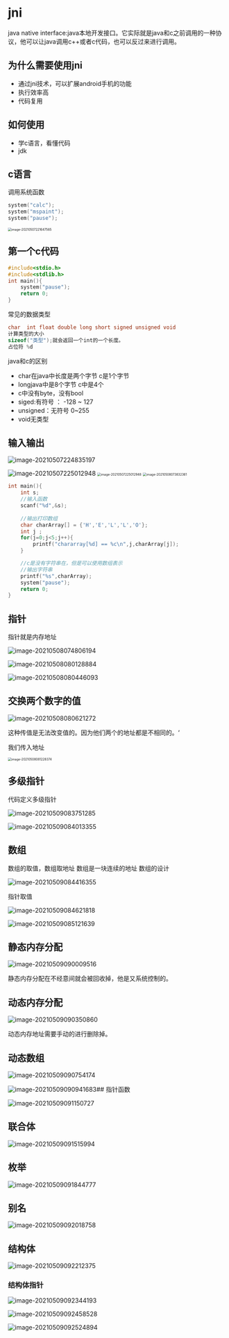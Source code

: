 # jni

java native interface:java本地开发接口。它实际就是java和c之前调用的一种协议，他可以让java调用c++或者c代码，也可以反过来进行调用。

## 为什么需要使用jni

- 通过jni技术，可以扩展android手机的功能
- 执行效率高
- 代码复用

## 如何使用

- 学c语言，看懂代码
- jdk

## c语言

调用系统函数

```c
system("calc");
system("mspaint");
system("pause");
```

<img src="images/image-20210507221647565.png" alt="image-20210507221647565" style="zoom:50%;" />

## 第一个c代码

```c
#include<stdio.h>
#include<stdlib.h>
int main(){
	system("pause");
	return 0;
} 
```

常见的数据类型

```c
char  int float double long short signed unsigned void 
计算类型的大小
sizeof("类型");就会返回一个int的一个长度。
占位符 %d
```

java和c的区别

- char在java中长度是两个字节  c是1个字节
- longjava中是8个字节  c中是4个
- c中没有byte，没有bool
- siged:有符号 ： -128 ~ 127
- unsigned：无符号 0~255
- void无类型

 ## 输入输出

![image-20210507224835197](images/image-20210507224835197.png)



<img src="images/image-20210507225012948.png" alt="image-20210507225012948" />

<img src="images/image-20210507225012948.png" alt="image-20210507225012948" style="zoom:50%;" />

<img src="images/image-20210508073832361.png" alt="image-20210508073832361" style="zoom:50%;" />



```c
int main(){
	int s;
	//输入函数 
	scanf("%d",&s);
	
	//输出打印数组
	char charArray[] = {'H','E','L','L','O'};
	int j ; 
	for(j=0;j<5;j++){
		printf("chararray[%d] == %c\n",j,charArray[j]);
	}

	//c是没有字符串在，但是可以使用数组表示 
	//输出字符串
	printf("%s",charArray); 
	system("pause");
	return 0;
} 
```



## 指针

指针就是内存地址

![image-20210508074806194](images/image-20210508074806194.png)

![image-20210508080128884](images/image-20210508080128884.png)

![image-20210508080446093](images/image-20210508080446093.png)

## 交换两个数字的值

![image-20210508080621272](images/image-20210508080621272.png)

这种传值是无法改变值的。因为他们两个的地址都是不相同的。‘

我们传入地址

<img src="images/image-20210508081228374.png" alt="image-20210508081228374" style="zoom:50%;" />

## 多级指针

代码定义多级指针

![image-20210509083751285](images/image-20210509083751285.png)

![image-20210509084013355](images/image-20210509084013355.png) 

## 数组

数组的取值，数组取地址  数组是一块连续的地址  数组的设计

![image-20210509084416355](images/image-20210509084416355.png)

指针取值

![image-20210509084621818](images/image-20210509084621818.png)

![image-20210509085121639](images/image-20210509085121639.png) 

## 静态内存分配

![image-20210509090009516](images/image-20210509090009516.png)

静态内存分配在不经意间就会被回收掉，他是又系统控制的。

## 动态内存分配

![image-20210509090350860](images/image-20210509090350860.png)

动态内存地址需要手动的进行删除掉。

## 动态数组

![image-20210509090754174](images/image-20210509090754174.png)

![image-20210509090941683](images/image-20210509090941683.png)## 指针函数

![image-20210509091150727](images/image-20210509091150727.png)

## 联合体

![image-20210509091515994](images/image-20210509091515994.png)

## 枚举

![image-20210509091844777](images/image-20210509091844777.png)

## 别名

![image-20210509092018758](images/image-20210509092018758.png) 

## 结构体

![image-20210509092212375](images/image-20210509092212375.png)

### 结构体指针

![image-20210509092344193](images/image-20210509092344193.png)

![image-20210509092458528](images/image-20210509092458528.png)

![image-20210509092524894](images/image-20210509092524894.png)